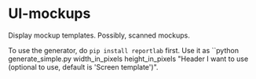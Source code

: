 # UI-mockups
Display mockup templates. Possibly, scanned mockups.


To use the generator, do ``pip install reportlab`` first. Use it as ``python generate_simple.py width_in_pixels height_in_pixels "Header I want to use (optional to use, default is 'Screen template')". 
